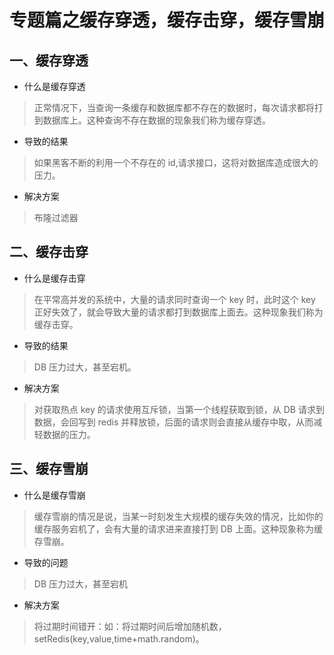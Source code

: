 # 专题篇之缓存穿透，缓存击穿，缓存雪崩

## 一、缓存穿透

- 什么是缓存穿透

> 正常情况下，当查询一条缓存和数据库都不存在的数据时，每次请求都将打到数据库上。这种查询不存在数据的现象我们称为缓存穿透。

- 导致的结果

> 如果黑客不断的利用一个不存在的 id,请求接口，这将对数据库造成很大的压力。

- 解决方案

> 布隆过滤器

## 二、缓存击穿

- 什么是缓存击穿

> 在平常高并发的系统中，大量的请求同时查询一个 key 时，此时这个 key 正好失效了，就会导致大量的请求都打到数据库上面去。这种现象我们称为缓存击穿。

- 导致的结果

> DB 压力过大，甚至宕机。

- 解决方案

> 对获取热点 key 的请求使用互斥锁，当第一个线程获取到锁，从 DB 请求到数据，会回写到 redis 并释放锁，后面的请求则会直接从缓存中取，从而减轻数据的压力。

## 三、缓存雪崩

- 什么是缓存雪崩

> 缓存雪崩的情况是说，当某一时刻发生大规模的缓存失效的情况，比如你的缓存服务宕机了，会有大量的请求进来直接打到 DB 上面。这种现象称为缓存雪崩。

- 导致的问题

> DB 压力过大，甚至宕机

- 解决方案

> 将过期时间错开：如：将过期时间后增加随机数，setRedis(key,value,time+math.random)。
